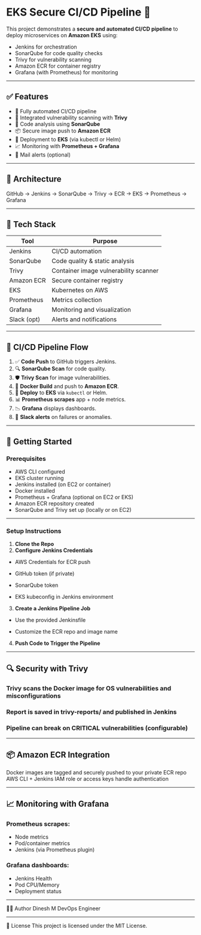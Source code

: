 # EKS Secure CI/CD Pipeline 🚀

This project demonstrates a **secure and automated CI/CD pipeline** to deploy microservices on **Amazon EKS** using:
- Jenkins for orchestration
- SonarQube for code quality checks
- Trivy for vulnerability scanning
- Amazon ECR for container registry
- Grafana (with Prometheus) for monitoring

---

## ✅ Features

- 🔁 Fully automated CI/CD pipeline
- 🔐 Integrated vulnerability scanning with **Trivy**
- 🧪 Code analysis using **SonarQube**
- 📦 Secure image push to **Amazon ECR**
- 🚢 Deployment to **EKS** (via kubectl or Helm)
- 📈 Monitoring with **Prometheus + Grafana**
- 📣 Mail alerts (optional)

---

## 📌 Architecture

GitHub → Jenkins → SonarQube → Trivy → ECR → EKS → Prometheus → Grafana

---

## 🧰 Tech Stack

| Tool         | Purpose                               |
|--------------|---------------------------------------|
| Jenkins      | CI/CD automation                      |
| SonarQube    | Code quality & static analysis        |
| Trivy        | Container image vulnerability scanner |
| Amazon ECR   | Secure container registry             |
| EKS          | Kubernetes on AWS                     |
| Prometheus   | Metrics collection                    |
| Grafana      | Monitoring and visualization          |
| Slack (opt)  | Alerts and notifications              |

---

## 🔄 CI/CD Pipeline Flow

1. ✅ **Code Push** to GitHub triggers Jenkins.
2. 🔍 **SonarQube Scan** for code quality.
3. 🛡️ **Trivy Scan** for image vulnerabilities.
4. 🐳 **Docker Build** and push to **Amazon ECR**.
5. 🚀 **Deploy** to **EKS** via `kubectl` or Helm.
6. 📊 **Prometheus scrapes** app + node metrics.
7. 📉 **Grafana** displays dashboards.
8. 🔔 **Slack alerts** on failures or anomalies.


---

## 🚀 Getting Started

### Prerequisites

- AWS CLI configured
- EKS cluster running
- Jenkins installed (on EC2 or container)
- Docker installed
- Prometheus + Grafana (optional on EC2 or EKS)
- Amazon ECR repository created
- SonarQube and Trivy set up (locally or on EC2)

---

### Setup Instructions

1. **Clone the Repo**
2. **Configure Jenkins Credentials**

- AWS Credentials for ECR push

- GitHub token (if private)

- SonarQube token

- EKS kubeconfig in Jenkins environment

3. **Create a Jenkins Pipeline Job**

- Use the provided Jenkinsfile

- Customize the ECR repo and image name

4. **Push Code to Trigger the Pipeline**

---

## 🔍 Security with Trivy
### Trivy scans the Docker image for OS vulnerabilities and misconfigurations
### Report is saved in trivy-reports/ and published in Jenkins
### Pipeline can break on CRITICAL vulnerabilities (configurable)

---

## 📦 Amazon ECR Integration
Docker images are tagged and securely pushed to your private ECR repo
AWS CLI + Jenkins IAM role or access keys handle authentication

---

## 📈 Monitoring with Grafana
### Prometheus scrapes:
- Node metrics
- Pod/container metrics
- Jenkins (via Prometheus plugin)

### Grafana dashboards:
- Jenkins Health
- Pod CPU/Memory
- Deployment status

---

🧑‍💻 Author
Dinesh M
DevOps Engineer

---

📜 License
This project is licensed under the MIT License.
